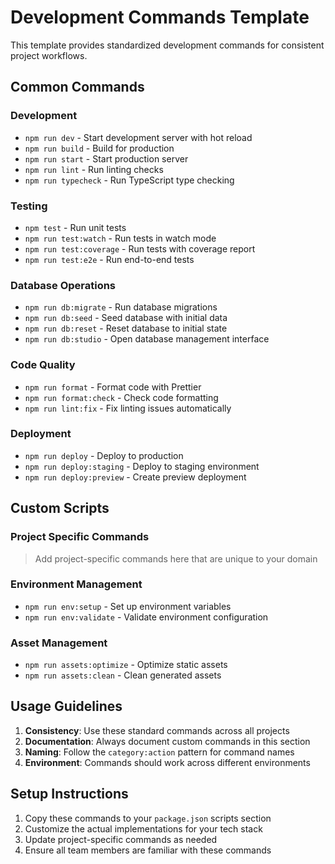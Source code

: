# Development Commands Template

This template provides standardized development commands for consistent project workflows.

## Common Commands

### Development
- `npm run dev` - Start development server with hot reload
- `npm run build` - Build for production
- `npm run start` - Start production server
- `npm run lint` - Run linting checks
- `npm run typecheck` - Run TypeScript type checking

### Testing
- `npm test` - Run unit tests
- `npm run test:watch` - Run tests in watch mode
- `npm run test:coverage` - Run tests with coverage report
- `npm run test:e2e` - Run end-to-end tests

### Database Operations
- `npm run db:migrate` - Run database migrations
- `npm run db:seed` - Seed database with initial data
- `npm run db:reset` - Reset database to initial state
- `npm run db:studio` - Open database management interface

### Code Quality
- `npm run format` - Format code with Prettier
- `npm run format:check` - Check code formatting
- `npm run lint:fix` - Fix linting issues automatically

### Deployment
- `npm run deploy` - Deploy to production
- `npm run deploy:staging` - Deploy to staging environment
- `npm run deploy:preview` - Create preview deployment

## Custom Scripts

### Project Specific Commands
> Add project-specific commands here that are unique to your domain

### Environment Management
- `npm run env:setup` - Set up environment variables
- `npm run env:validate` - Validate environment configuration

### Asset Management
- `npm run assets:optimize` - Optimize static assets
- `npm run assets:clean` - Clean generated assets

## Usage Guidelines

1. **Consistency**: Use these standard commands across all projects
2. **Documentation**: Always document custom commands in this section
3. **Naming**: Follow the `category:action` pattern for command names
4. **Environment**: Commands should work across different environments

## Setup Instructions

1. Copy these commands to your `package.json` scripts section
2. Customize the actual implementations for your tech stack
3. Update project-specific commands as needed
4. Ensure all team members are familiar with these commands